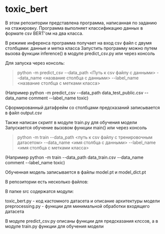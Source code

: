 # toxic_bert

В этом репозитории представлена программа, написанная по заданию на стажировку. Программа выполняет классификацию данных в формате csv BERT'ом на два класса.

В режиме инференса программа получает на вход csv файл с двумя столбцами: данные и метка класса 
Запустить программу можно путем вызова функции inference() в модуле predict_csv.py или через консоль

Для запуска через консоль:
> python -m predict_csv --data_path <Путь к csv файлу с данными> --data_name <название столбца с данными> --label_name <название столбца с метками класса>

(Например python -m predict_csv --data_path data_test_public.csv --data_name comment --label_name toxic)

Сформированный датафрейм со столбцами предсказаний записывается в файл output.csv

Также написан скрипт в модуле train.py для обучения модели
Запускается обучение вызовом функции main() или через консоль
> python -m train --data_path <путь к csv файлу с тренировочным датасетом> --data_name <имя столбца с данными> --label_name <имя столбца с метками класса>

(Например python -m train --data_path data_train.csv --data_name comment --label_name toxic)

Обученная модель записывается в файлы model.pt и model_dict.pt

В репозитории есть несколько файлов:

В папке src содержатся модули:

toxic_bert.py - код кастомного датасета и описание архитектуры модели
preprocessing.py - функции для минимальной обработки входящего датасета

В модуле predict_csv.py описаны функции для предсказания клссов, а в модуле train.py функции для обучения модели
